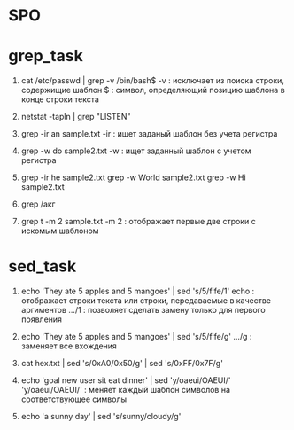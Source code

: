 # SPO

# grep_task

1. cat /etc/passwd | grep -v /bin/bash$
-v : исключает из поиска строки, содержищие шаблон
$  : символ, определяющий позицию шаблона в конце строки текста

2. netstat -tapln | grep "LISTEN"

3. grep -ir an sample.txt
-ir : ишет заданый шаблон без учета регистра

4. grep -w do sample2.txt
-w : ищет заданный шаблон с учетом регистра

5. grep -ir he sample2.txt
grep -w World sample2.txt
grep -w Hi sample2.txt

6. grep /акг

7. grep t -m 2 sample.txt
-m 2 : отображает первые две строки с искомым шаблоном


# sed_task

1. echo 'They ate 5 apples and 5 mangoes' | sed 's/5/fife/1'
echo  : отображает строки текста или строки, передаваемые в качестве аргиментов
.../1 : позволяет сделать замену только для первого появления

2. echo 'They ate 5 apples and 5 mangoes' | sed 's/5/fife/g'
.../g : заменяет все вхождения

3. cat hex.txt | sed 's/0xA0/0x50/g' | sed 's/0xFF/0x7F/g'

4.  echo 'goal new user sit eat dinner' | sed 'y/oaeui/OAEUI/'
'y/oaeui/OAEUI/' : меняет каждый шаблон символов на соответствующее символы

5. echo 'a sunny day' | sed 's/sunny/cloudy/g'
